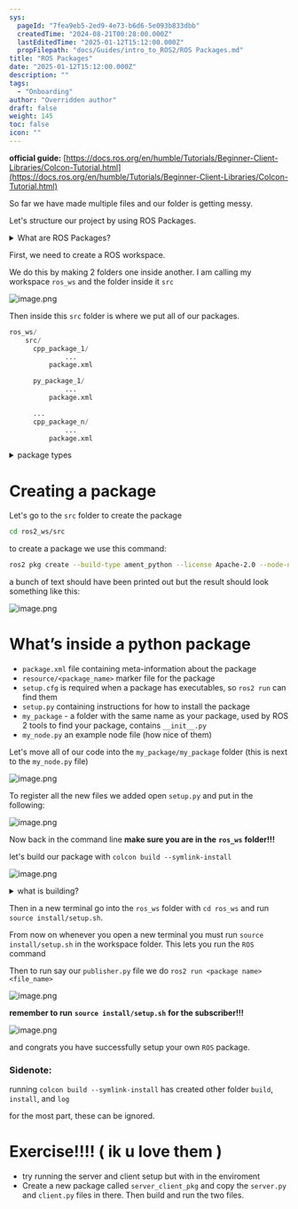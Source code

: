 ```yaml
---
sys:
  pageId: "7fea9eb5-2ed9-4e73-b6d6-5e093b833dbb"
  createdTime: "2024-08-21T00:28:00.000Z"
  lastEditedTime: "2025-01-12T15:12:00.000Z"
  propFilepath: "docs/Guides/intro_to_ROS2/ROS Packages.md"
title: "ROS Packages"
date: "2025-01-12T15:12:00.000Z"
description: ""
tags:
  - "Onboarding"
author: "Overridden author"
draft: false
weight: 145
toc: false
icon: ""
---
```


**official guide:** [https://docs.ros.org/en/humble/Tutorials/Beginner-Client-Libraries/Colcon-Tutorial.html](https://docs.ros.org/en/humble/Tutorials/Beginner-Client-Libraries/Colcon-Tutorial.html)

So far we have made multiple files and our folder is getting messy.

Let's structure our project by using ROS Packages.

<details>

<summary>What are ROS Packages?</summary>

ROS Packages are, as the name implies, packages of code that are highly sharable between ROS developers.

They consist of a folder, `package.xml` file, and source code

```python
      cpp_package_1/
		      ... imagine much code files here ..
          package.xml
```

</details>

First, we need to create a ROS workspace.

We do this by making 2 folders one inside another. I am calling my workspace `ros_ws` and the folder inside it `src`

![image.png](https://prod-files-secure.s3.us-west-2.amazonaws.com/d518164a-d88e-44d1-a4ee-3adb3bd8bce0/70706947-fd18-4537-a67b-e12946812d31/image.png?X-Amz-Algorithm=AWS4-HMAC-SHA256&X-Amz-Content-Sha256=UNSIGNED-PAYLOAD&X-Amz-Credential=ASIAZI2LB4664MF55CDT%2F20250527%2Fus-west-2%2Fs3%2Faws4_request&X-Amz-Date=20250527T210825Z&X-Amz-Expires=3600&X-Amz-Security-Token=IQoJb3JpZ2luX2VjEJ3%2F%2F%2F%2F%2F%2F%2F%2F%2F%2FwEaCXVzLXdlc3QtMiJHMEUCIQCQQeWiGDxxGdMuGdipYyjYSaWAjCJzBz7sTIXTI%2Fz%2BvgIgdmRZMpAdGB0kVUqcTTGkjB%2FB6tg3yLh1a2I08v5pWOAq%2FwMIZhAAGgw2Mzc0MjMxODM4MDUiDAYAHA%2BPPumN26NA6SrcAz2wPa0dzTCUa4%2BkN3Gk0kVd6R8oo%2Bb%2FpSZXvLLPho%2FOk%2BiqUi%2FoNSogDGoDqg5g40Pt0OZHw4t49WaeIERGz%2FzD7BwgwYQDt0DHRcfdpdrr6nDlPs%2FpGbkw2QgEb19Ol3%2FVKxm9m8mSk9ydDvOY14SzFSf8eMDXiaTlGZacpvn64BIhPti85jLCV%2BDaDNyaRThzsJfgK991hnqLgbZXXeabHuKORujgybIvAeJF%2BDiqGyD6u3PYsi2CDB9TxSKXkqgagoaA8sOJ3d9LgMukiyQQbiJ0apjpGrbJ7EU8PvB0XVdlimXZiEoyKQfwpL91ZjCM%2F13dVdqsMbpe87TS%2BfZdE5SDS274BZjfigHFlUewymFyVTtASqoFtc3p3at%2BefrE4aptRrSwNG75piaVUixgDEP0kjuvhmn65MGRsNdqtTTkEjZM7IEwCU92y84EosbnUvJuDYZdnoUB5DQVfY0kTl3jApgQwIwCPhN2dw9PJb8WHwoSG%2BzJC%2BpP8bkRYjhFqCZinKwl4BICXdJcIAyRRTxsj9uxeMzkMy3hMsLUHGqZ25%2BwdanLcwPBWh8gpb4tNx5w315mV%2BI0BIjs5pKewKfwCPyc9dyrW0jBT7TyCSz%2BQy6n39PxTcMeMKDK2MEGOqUBHVKY7yBZQDanyiCIQ7M81elCFVjbAfCXL3L%2FbnjsrXLOULONoFRaO9tcGMTQySvp6tmBSMRvWmlo4XAaaaQSeHibEsYwOLKbq%2FSPaANabHt1n2Owv41%2FBtFoIN%2Bfe6oB3s1aimOLW%2FaUZnj1%2BIFl%2BH6bF7CPeNfT5zsDX%2F9Svir%2B9a3DlNAwaV%2F8L8jEruHuup23qNNsTidtfEbPMhve6EgIgtVq&X-Amz-Signature=38a413faebeceb6bb4c681efe5b4dd0e53c1ab99017b288b54f90475c0cfc5c0&X-Amz-SignedHeaders=host&x-id=GetObject)

Then inside this `src` folder is where we put all of our packages.

```python
ros_ws/
    src/
      cpp_package_1/
		      ...
          package.xml

      py_package_1/
		      ...
          package.xml

      ...
      cpp_package_n/
		      ...
          package.xml

```

<details>

<summary>package types</summary>

packages can be either `C++` or python.

the intern file structure is different for each but for this guide we will stick to creating python packages

</details>

# Creating a package

Let's go to the `src` folder to create the package

```bash
cd ros2_ws/src
```

to create a package we use this command:

```bash
ros2 pkg create --build-type ament_python --license Apache-2.0 --node-name my_node my_package
```

a bunch of text should have been printed out but the result should look something like this:

![image.png](https://prod-files-secure.s3.us-west-2.amazonaws.com/d518164a-d88e-44d1-a4ee-3adb3bd8bce0/e6cf1e3f-8512-4a3e-b131-079f800bf3e8/image.png?X-Amz-Algorithm=AWS4-HMAC-SHA256&X-Amz-Content-Sha256=UNSIGNED-PAYLOAD&X-Amz-Credential=ASIAZI2LB4664MF55CDT%2F20250527%2Fus-west-2%2Fs3%2Faws4_request&X-Amz-Date=20250527T210825Z&X-Amz-Expires=3600&X-Amz-Security-Token=IQoJb3JpZ2luX2VjEJ3%2F%2F%2F%2F%2F%2F%2F%2F%2F%2FwEaCXVzLXdlc3QtMiJHMEUCIQCQQeWiGDxxGdMuGdipYyjYSaWAjCJzBz7sTIXTI%2Fz%2BvgIgdmRZMpAdGB0kVUqcTTGkjB%2FB6tg3yLh1a2I08v5pWOAq%2FwMIZhAAGgw2Mzc0MjMxODM4MDUiDAYAHA%2BPPumN26NA6SrcAz2wPa0dzTCUa4%2BkN3Gk0kVd6R8oo%2Bb%2FpSZXvLLPho%2FOk%2BiqUi%2FoNSogDGoDqg5g40Pt0OZHw4t49WaeIERGz%2FzD7BwgwYQDt0DHRcfdpdrr6nDlPs%2FpGbkw2QgEb19Ol3%2FVKxm9m8mSk9ydDvOY14SzFSf8eMDXiaTlGZacpvn64BIhPti85jLCV%2BDaDNyaRThzsJfgK991hnqLgbZXXeabHuKORujgybIvAeJF%2BDiqGyD6u3PYsi2CDB9TxSKXkqgagoaA8sOJ3d9LgMukiyQQbiJ0apjpGrbJ7EU8PvB0XVdlimXZiEoyKQfwpL91ZjCM%2F13dVdqsMbpe87TS%2BfZdE5SDS274BZjfigHFlUewymFyVTtASqoFtc3p3at%2BefrE4aptRrSwNG75piaVUixgDEP0kjuvhmn65MGRsNdqtTTkEjZM7IEwCU92y84EosbnUvJuDYZdnoUB5DQVfY0kTl3jApgQwIwCPhN2dw9PJb8WHwoSG%2BzJC%2BpP8bkRYjhFqCZinKwl4BICXdJcIAyRRTxsj9uxeMzkMy3hMsLUHGqZ25%2BwdanLcwPBWh8gpb4tNx5w315mV%2BI0BIjs5pKewKfwCPyc9dyrW0jBT7TyCSz%2BQy6n39PxTcMeMKDK2MEGOqUBHVKY7yBZQDanyiCIQ7M81elCFVjbAfCXL3L%2FbnjsrXLOULONoFRaO9tcGMTQySvp6tmBSMRvWmlo4XAaaaQSeHibEsYwOLKbq%2FSPaANabHt1n2Owv41%2FBtFoIN%2Bfe6oB3s1aimOLW%2FaUZnj1%2BIFl%2BH6bF7CPeNfT5zsDX%2F9Svir%2B9a3DlNAwaV%2F8L8jEruHuup23qNNsTidtfEbPMhve6EgIgtVq&X-Amz-Signature=92185611902c0bf73fd754d9008ca5b8baeb164004205acc5293c29f13b09f0d&X-Amz-SignedHeaders=host&x-id=GetObject)

# What’s inside a python package

- `package.xml` file containing meta-information about the package
- `resource/<package_name>` marker file for the package
- `setup.cfg` is required when a package has executables, so `ros2 run` can find them
- `setup.py` containing instructions for how to install the package
- `my_package` - a folder with the same name as your package, used by ROS 2 tools to find your package, contains `__init__.py`
- `my_node.py` an example node file (how nice of them)

Let's move all of our code into the `my_package/my_package` folder (this is next to the `my_node.py` file)

![image.png](https://prod-files-secure.s3.us-west-2.amazonaws.com/d518164a-d88e-44d1-a4ee-3adb3bd8bce0/9ce58f11-0da9-4d3e-b86d-506a9685d378/image.png?X-Amz-Algorithm=AWS4-HMAC-SHA256&X-Amz-Content-Sha256=UNSIGNED-PAYLOAD&X-Amz-Credential=ASIAZI2LB4664MF55CDT%2F20250527%2Fus-west-2%2Fs3%2Faws4_request&X-Amz-Date=20250527T210825Z&X-Amz-Expires=3600&X-Amz-Security-Token=IQoJb3JpZ2luX2VjEJ3%2F%2F%2F%2F%2F%2F%2F%2F%2F%2FwEaCXVzLXdlc3QtMiJHMEUCIQCQQeWiGDxxGdMuGdipYyjYSaWAjCJzBz7sTIXTI%2Fz%2BvgIgdmRZMpAdGB0kVUqcTTGkjB%2FB6tg3yLh1a2I08v5pWOAq%2FwMIZhAAGgw2Mzc0MjMxODM4MDUiDAYAHA%2BPPumN26NA6SrcAz2wPa0dzTCUa4%2BkN3Gk0kVd6R8oo%2Bb%2FpSZXvLLPho%2FOk%2BiqUi%2FoNSogDGoDqg5g40Pt0OZHw4t49WaeIERGz%2FzD7BwgwYQDt0DHRcfdpdrr6nDlPs%2FpGbkw2QgEb19Ol3%2FVKxm9m8mSk9ydDvOY14SzFSf8eMDXiaTlGZacpvn64BIhPti85jLCV%2BDaDNyaRThzsJfgK991hnqLgbZXXeabHuKORujgybIvAeJF%2BDiqGyD6u3PYsi2CDB9TxSKXkqgagoaA8sOJ3d9LgMukiyQQbiJ0apjpGrbJ7EU8PvB0XVdlimXZiEoyKQfwpL91ZjCM%2F13dVdqsMbpe87TS%2BfZdE5SDS274BZjfigHFlUewymFyVTtASqoFtc3p3at%2BefrE4aptRrSwNG75piaVUixgDEP0kjuvhmn65MGRsNdqtTTkEjZM7IEwCU92y84EosbnUvJuDYZdnoUB5DQVfY0kTl3jApgQwIwCPhN2dw9PJb8WHwoSG%2BzJC%2BpP8bkRYjhFqCZinKwl4BICXdJcIAyRRTxsj9uxeMzkMy3hMsLUHGqZ25%2BwdanLcwPBWh8gpb4tNx5w315mV%2BI0BIjs5pKewKfwCPyc9dyrW0jBT7TyCSz%2BQy6n39PxTcMeMKDK2MEGOqUBHVKY7yBZQDanyiCIQ7M81elCFVjbAfCXL3L%2FbnjsrXLOULONoFRaO9tcGMTQySvp6tmBSMRvWmlo4XAaaaQSeHibEsYwOLKbq%2FSPaANabHt1n2Owv41%2FBtFoIN%2Bfe6oB3s1aimOLW%2FaUZnj1%2BIFl%2BH6bF7CPeNfT5zsDX%2F9Svir%2B9a3DlNAwaV%2F8L8jEruHuup23qNNsTidtfEbPMhve6EgIgtVq&X-Amz-Signature=f423a5c7c100f1f3b47315dc35b3369193a4dc056d2034f21dc6182bfc020c01&X-Amz-SignedHeaders=host&x-id=GetObject)

To register all the new files we added open `setup.py` and put in the following:

![image.png](https://prod-files-secure.s3.us-west-2.amazonaws.com/d518164a-d88e-44d1-a4ee-3adb3bd8bce0/1cd7c262-4cae-4496-9d75-c178537d24a2/image.png?X-Amz-Algorithm=AWS4-HMAC-SHA256&X-Amz-Content-Sha256=UNSIGNED-PAYLOAD&X-Amz-Credential=ASIAZI2LB4664MF55CDT%2F20250527%2Fus-west-2%2Fs3%2Faws4_request&X-Amz-Date=20250527T210825Z&X-Amz-Expires=3600&X-Amz-Security-Token=IQoJb3JpZ2luX2VjEJ3%2F%2F%2F%2F%2F%2F%2F%2F%2F%2FwEaCXVzLXdlc3QtMiJHMEUCIQCQQeWiGDxxGdMuGdipYyjYSaWAjCJzBz7sTIXTI%2Fz%2BvgIgdmRZMpAdGB0kVUqcTTGkjB%2FB6tg3yLh1a2I08v5pWOAq%2FwMIZhAAGgw2Mzc0MjMxODM4MDUiDAYAHA%2BPPumN26NA6SrcAz2wPa0dzTCUa4%2BkN3Gk0kVd6R8oo%2Bb%2FpSZXvLLPho%2FOk%2BiqUi%2FoNSogDGoDqg5g40Pt0OZHw4t49WaeIERGz%2FzD7BwgwYQDt0DHRcfdpdrr6nDlPs%2FpGbkw2QgEb19Ol3%2FVKxm9m8mSk9ydDvOY14SzFSf8eMDXiaTlGZacpvn64BIhPti85jLCV%2BDaDNyaRThzsJfgK991hnqLgbZXXeabHuKORujgybIvAeJF%2BDiqGyD6u3PYsi2CDB9TxSKXkqgagoaA8sOJ3d9LgMukiyQQbiJ0apjpGrbJ7EU8PvB0XVdlimXZiEoyKQfwpL91ZjCM%2F13dVdqsMbpe87TS%2BfZdE5SDS274BZjfigHFlUewymFyVTtASqoFtc3p3at%2BefrE4aptRrSwNG75piaVUixgDEP0kjuvhmn65MGRsNdqtTTkEjZM7IEwCU92y84EosbnUvJuDYZdnoUB5DQVfY0kTl3jApgQwIwCPhN2dw9PJb8WHwoSG%2BzJC%2BpP8bkRYjhFqCZinKwl4BICXdJcIAyRRTxsj9uxeMzkMy3hMsLUHGqZ25%2BwdanLcwPBWh8gpb4tNx5w315mV%2BI0BIjs5pKewKfwCPyc9dyrW0jBT7TyCSz%2BQy6n39PxTcMeMKDK2MEGOqUBHVKY7yBZQDanyiCIQ7M81elCFVjbAfCXL3L%2FbnjsrXLOULONoFRaO9tcGMTQySvp6tmBSMRvWmlo4XAaaaQSeHibEsYwOLKbq%2FSPaANabHt1n2Owv41%2FBtFoIN%2Bfe6oB3s1aimOLW%2FaUZnj1%2BIFl%2BH6bF7CPeNfT5zsDX%2F9Svir%2B9a3DlNAwaV%2F8L8jEruHuup23qNNsTidtfEbPMhve6EgIgtVq&X-Amz-Signature=5b994b586a3cfdd0bef07bcf7873a9e8e319fc3f09d118dc4ffd9694c1ac574c&X-Amz-SignedHeaders=host&x-id=GetObject)

Now back in the command line **make sure you are in the** **`ros_ws`** **folder!!!**

let's build our package with `colcon build --symlink-install`

![image.png](https://prod-files-secure.s3.us-west-2.amazonaws.com/d518164a-d88e-44d1-a4ee-3adb3bd8bce0/2f2a0d27-b173-48fd-b189-5f5c0ce65619/image.png?X-Amz-Algorithm=AWS4-HMAC-SHA256&X-Amz-Content-Sha256=UNSIGNED-PAYLOAD&X-Amz-Credential=ASIAZI2LB4664MF55CDT%2F20250527%2Fus-west-2%2Fs3%2Faws4_request&X-Amz-Date=20250527T210825Z&X-Amz-Expires=3600&X-Amz-Security-Token=IQoJb3JpZ2luX2VjEJ3%2F%2F%2F%2F%2F%2F%2F%2F%2F%2FwEaCXVzLXdlc3QtMiJHMEUCIQCQQeWiGDxxGdMuGdipYyjYSaWAjCJzBz7sTIXTI%2Fz%2BvgIgdmRZMpAdGB0kVUqcTTGkjB%2FB6tg3yLh1a2I08v5pWOAq%2FwMIZhAAGgw2Mzc0MjMxODM4MDUiDAYAHA%2BPPumN26NA6SrcAz2wPa0dzTCUa4%2BkN3Gk0kVd6R8oo%2Bb%2FpSZXvLLPho%2FOk%2BiqUi%2FoNSogDGoDqg5g40Pt0OZHw4t49WaeIERGz%2FzD7BwgwYQDt0DHRcfdpdrr6nDlPs%2FpGbkw2QgEb19Ol3%2FVKxm9m8mSk9ydDvOY14SzFSf8eMDXiaTlGZacpvn64BIhPti85jLCV%2BDaDNyaRThzsJfgK991hnqLgbZXXeabHuKORujgybIvAeJF%2BDiqGyD6u3PYsi2CDB9TxSKXkqgagoaA8sOJ3d9LgMukiyQQbiJ0apjpGrbJ7EU8PvB0XVdlimXZiEoyKQfwpL91ZjCM%2F13dVdqsMbpe87TS%2BfZdE5SDS274BZjfigHFlUewymFyVTtASqoFtc3p3at%2BefrE4aptRrSwNG75piaVUixgDEP0kjuvhmn65MGRsNdqtTTkEjZM7IEwCU92y84EosbnUvJuDYZdnoUB5DQVfY0kTl3jApgQwIwCPhN2dw9PJb8WHwoSG%2BzJC%2BpP8bkRYjhFqCZinKwl4BICXdJcIAyRRTxsj9uxeMzkMy3hMsLUHGqZ25%2BwdanLcwPBWh8gpb4tNx5w315mV%2BI0BIjs5pKewKfwCPyc9dyrW0jBT7TyCSz%2BQy6n39PxTcMeMKDK2MEGOqUBHVKY7yBZQDanyiCIQ7M81elCFVjbAfCXL3L%2FbnjsrXLOULONoFRaO9tcGMTQySvp6tmBSMRvWmlo4XAaaaQSeHibEsYwOLKbq%2FSPaANabHt1n2Owv41%2FBtFoIN%2Bfe6oB3s1aimOLW%2FaUZnj1%2BIFl%2BH6bF7CPeNfT5zsDX%2F9Svir%2B9a3DlNAwaV%2F8L8jEruHuup23qNNsTidtfEbPMhve6EgIgtVq&X-Amz-Signature=7f089751fff17c0a75db90b1aa707c34e1e8bb602eca6cf0abb27f1cf266b199&X-Amz-SignedHeaders=host&x-id=GetObject)

<details>

<summary>what is building?</summary>

if you are a CS major at Rose-Hulman you will learn the answer to this in CSSE132

but TLDR; is it combines all the code files into one program that can be run easily 

</details>

Then in a new terminal go into the `ros_ws` folder with `cd ros_ws` and run `source install/setup.sh`. 

From now on whenever you open a new terminal you must run `source install/setup.sh` in the workspace folder. This lets you run the `ROS` command

Then to run say our `publisher.py` file we do `ros2 run <package name> <file_name>`

![image.png](https://prod-files-secure.s3.us-west-2.amazonaws.com/d518164a-d88e-44d1-a4ee-3adb3bd8bce0/4f4b1219-3a44-4632-aa0a-ce3471699f59/image.png?X-Amz-Algorithm=AWS4-HMAC-SHA256&X-Amz-Content-Sha256=UNSIGNED-PAYLOAD&X-Amz-Credential=ASIAZI2LB4664MF55CDT%2F20250527%2Fus-west-2%2Fs3%2Faws4_request&X-Amz-Date=20250527T210825Z&X-Amz-Expires=3600&X-Amz-Security-Token=IQoJb3JpZ2luX2VjEJ3%2F%2F%2F%2F%2F%2F%2F%2F%2F%2FwEaCXVzLXdlc3QtMiJHMEUCIQCQQeWiGDxxGdMuGdipYyjYSaWAjCJzBz7sTIXTI%2Fz%2BvgIgdmRZMpAdGB0kVUqcTTGkjB%2FB6tg3yLh1a2I08v5pWOAq%2FwMIZhAAGgw2Mzc0MjMxODM4MDUiDAYAHA%2BPPumN26NA6SrcAz2wPa0dzTCUa4%2BkN3Gk0kVd6R8oo%2Bb%2FpSZXvLLPho%2FOk%2BiqUi%2FoNSogDGoDqg5g40Pt0OZHw4t49WaeIERGz%2FzD7BwgwYQDt0DHRcfdpdrr6nDlPs%2FpGbkw2QgEb19Ol3%2FVKxm9m8mSk9ydDvOY14SzFSf8eMDXiaTlGZacpvn64BIhPti85jLCV%2BDaDNyaRThzsJfgK991hnqLgbZXXeabHuKORujgybIvAeJF%2BDiqGyD6u3PYsi2CDB9TxSKXkqgagoaA8sOJ3d9LgMukiyQQbiJ0apjpGrbJ7EU8PvB0XVdlimXZiEoyKQfwpL91ZjCM%2F13dVdqsMbpe87TS%2BfZdE5SDS274BZjfigHFlUewymFyVTtASqoFtc3p3at%2BefrE4aptRrSwNG75piaVUixgDEP0kjuvhmn65MGRsNdqtTTkEjZM7IEwCU92y84EosbnUvJuDYZdnoUB5DQVfY0kTl3jApgQwIwCPhN2dw9PJb8WHwoSG%2BzJC%2BpP8bkRYjhFqCZinKwl4BICXdJcIAyRRTxsj9uxeMzkMy3hMsLUHGqZ25%2BwdanLcwPBWh8gpb4tNx5w315mV%2BI0BIjs5pKewKfwCPyc9dyrW0jBT7TyCSz%2BQy6n39PxTcMeMKDK2MEGOqUBHVKY7yBZQDanyiCIQ7M81elCFVjbAfCXL3L%2FbnjsrXLOULONoFRaO9tcGMTQySvp6tmBSMRvWmlo4XAaaaQSeHibEsYwOLKbq%2FSPaANabHt1n2Owv41%2FBtFoIN%2Bfe6oB3s1aimOLW%2FaUZnj1%2BIFl%2BH6bF7CPeNfT5zsDX%2F9Svir%2B9a3DlNAwaV%2F8L8jEruHuup23qNNsTidtfEbPMhve6EgIgtVq&X-Amz-Signature=b99be4d9502c3ed1552ca9ddb848bb30291c0d2535f39261ceab429e68c368fd&X-Amz-SignedHeaders=host&x-id=GetObject)

**remember to run** **`source install/setup.sh`** **for the subscriber!!!**

![image.png](https://prod-files-secure.s3.us-west-2.amazonaws.com/d518164a-d88e-44d1-a4ee-3adb3bd8bce0/02121119-dad4-49ec-8356-c956108b4243/image.png?X-Amz-Algorithm=AWS4-HMAC-SHA256&X-Amz-Content-Sha256=UNSIGNED-PAYLOAD&X-Amz-Credential=ASIAZI2LB4664MF55CDT%2F20250527%2Fus-west-2%2Fs3%2Faws4_request&X-Amz-Date=20250527T210825Z&X-Amz-Expires=3600&X-Amz-Security-Token=IQoJb3JpZ2luX2VjEJ3%2F%2F%2F%2F%2F%2F%2F%2F%2F%2FwEaCXVzLXdlc3QtMiJHMEUCIQCQQeWiGDxxGdMuGdipYyjYSaWAjCJzBz7sTIXTI%2Fz%2BvgIgdmRZMpAdGB0kVUqcTTGkjB%2FB6tg3yLh1a2I08v5pWOAq%2FwMIZhAAGgw2Mzc0MjMxODM4MDUiDAYAHA%2BPPumN26NA6SrcAz2wPa0dzTCUa4%2BkN3Gk0kVd6R8oo%2Bb%2FpSZXvLLPho%2FOk%2BiqUi%2FoNSogDGoDqg5g40Pt0OZHw4t49WaeIERGz%2FzD7BwgwYQDt0DHRcfdpdrr6nDlPs%2FpGbkw2QgEb19Ol3%2FVKxm9m8mSk9ydDvOY14SzFSf8eMDXiaTlGZacpvn64BIhPti85jLCV%2BDaDNyaRThzsJfgK991hnqLgbZXXeabHuKORujgybIvAeJF%2BDiqGyD6u3PYsi2CDB9TxSKXkqgagoaA8sOJ3d9LgMukiyQQbiJ0apjpGrbJ7EU8PvB0XVdlimXZiEoyKQfwpL91ZjCM%2F13dVdqsMbpe87TS%2BfZdE5SDS274BZjfigHFlUewymFyVTtASqoFtc3p3at%2BefrE4aptRrSwNG75piaVUixgDEP0kjuvhmn65MGRsNdqtTTkEjZM7IEwCU92y84EosbnUvJuDYZdnoUB5DQVfY0kTl3jApgQwIwCPhN2dw9PJb8WHwoSG%2BzJC%2BpP8bkRYjhFqCZinKwl4BICXdJcIAyRRTxsj9uxeMzkMy3hMsLUHGqZ25%2BwdanLcwPBWh8gpb4tNx5w315mV%2BI0BIjs5pKewKfwCPyc9dyrW0jBT7TyCSz%2BQy6n39PxTcMeMKDK2MEGOqUBHVKY7yBZQDanyiCIQ7M81elCFVjbAfCXL3L%2FbnjsrXLOULONoFRaO9tcGMTQySvp6tmBSMRvWmlo4XAaaaQSeHibEsYwOLKbq%2FSPaANabHt1n2Owv41%2FBtFoIN%2Bfe6oB3s1aimOLW%2FaUZnj1%2BIFl%2BH6bF7CPeNfT5zsDX%2F9Svir%2B9a3DlNAwaV%2F8L8jEruHuup23qNNsTidtfEbPMhve6EgIgtVq&X-Amz-Signature=876a9cc0cd8e929ea46dd7357e167019850d0bcc39ec7aca3ff843a098d5ec95&X-Amz-SignedHeaders=host&x-id=GetObject)

and congrats you have successfully setup your own `ROS` package.

### Sidenote:

running `colcon build --symlink-install` has created other folder `build`, `install`, and `log`

for the most part, these can be ignored.

# Exercise!!!! ( ik u love them )

- try running the server and client setup but with in the enviroment
- Create a new package called `server_client_pkg` and copy the `server.py` and `client.py` files in there. Then build and run the two files.
